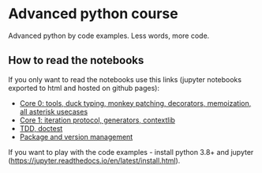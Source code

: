 # Advanced python course

Advanced python by code examples. Less words, more code.

## How to read the notebooks

If you only want to read the notebooks use this links (jupyter notebooks exported to html and hosted on github pages):
* [Core 0: tools, duck typing, monkey patching, decorators, memoization, all asterisk usecases](https://rafalslaby.github.io/advanced-python-course/core_00/core_00.html)
* [Core 1: iteration protocol, generators, contextlib](https://rafalslaby.github.io/advanced-python-course/core_01/generators_contextlib.html)
* [TDD, doctest](https://rafalslaby.github.io/advanced-python-course/doctest/tdd_doctest.html)
* [Package and version management](https://rafalslaby.github.io/advanced-python-course/package_and_version_management/package_and_version_management.html)


If you want to play with the code examples - install python 3.8+ and jupyter (https://jupyter.readthedocs.io/en/latest/install.html).

